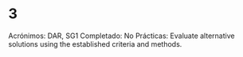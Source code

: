 # 3

Acrónimos: DAR, SG1
Completado: No
Prácticas: Evaluate alternative solutions using the established criteria and methods.